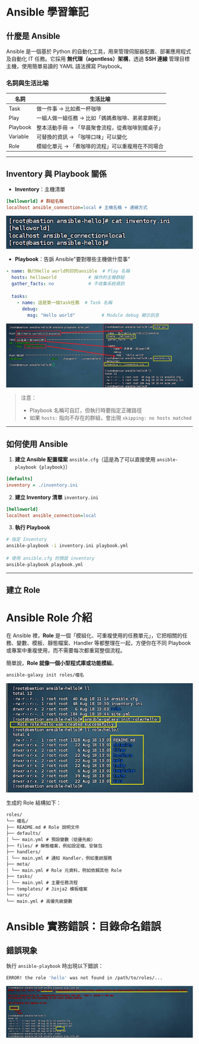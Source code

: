 # Ansible 學習筆記

## 什麼是 Ansible

Ansible 是一個基於 Python 的自動化工具，用來管理伺服器配置、部署應用程式及自動化 IT 任務。它採用 **無代理（agentless）架構**，透過 **SSH 連線** 管理目標主機，使用簡單易讀的 YAML 語法撰寫 Playbook。

### 名詞與生活比喻

| 名詞 | 生活比喻 |
|------|-----------|
| Task | 做一件事 → 比如煮一杯咖啡 |
| Play | 一組人做一組任務 → 比如「媽媽煮咖啡、弟弟拿餅乾」 |
| Playbook | 整本活動手冊 → 「早晨聚會流程，從煮咖啡到擺桌子」 |
| Variable | 可替換的資訊 → 「咖啡口味」可以變化 |
| Role | 模組化單元 → 「煮咖啡的流程」可以重複用在不同場合 |

---

## Inventory 與 Playbook 關係

- **Inventory**：主機清單

```ini
[helloworld] # 群組名稱
localhost ansible_connection=local # 主機名稱 + 連線方式
```

![inventory主機.png](image/ansible/inventory主機.png "inventory主機.png")

- **Playbook**：告訴 Ansible"要對哪些主機做什麼事"

```yaml
- name: 執行Hello world列印的ansible  # Play 名稱
  hosts: helloworld            # 操作的主機群組
  gather_facts: no             # 不收集系統資訊

  tasks:
    - name: 這是第一個task任務  # Task 名稱
      debug:
        msg: "Hello world"          # Module debug 顯示訊息
```
![playbook內容與實際執行.png](image/ansible/playbook內容與實際執行.png "playbook內容與實際執行.png")
> 注意：
> - Playbook 名稱可自訂，但執行時要指定正確路徑
> - 如果 `hosts:` 指向不存在的群組，會出現 `skipping: no hosts matched`

---

## 如何使用 Ansible

1. **建立 Ansible 配置檔案** `ansible.cfg`（這是為了可以直接使用 `ansible-playbook {playbook}`）

```ini
[defaults]
inventory = ./inventory.ini
```

2. **建立 Inventory 清單** `inventory.ini`

```ini
[helloworld]
localhost ansible_connection=local
```

3. **執行 Playbook**

```bash
# 指定 Inventory
ansible-playbook -i inventory.ini playbook.yml

# 使用 ansible.cfg 的預設 inventory
ansible-playbook playbook.yml
```

---

## 建立 Role
# Ansible Role 介紹


在 Ansible 裡，**Role** 是一個「模組化、可重複使用的任務單元」，它把相關的任務、變數、模板、靜態檔案、Handler 等都整理在一起，方便你在不同 Playbook 或專案中重複使用，而不需要每次都重寫整個流程。


簡單說，**Role 就像一個小型程式庫或功能模組**。
```bash
ansible-galaxy init roles/檔名
```
![如何創建galaxy.png](image/ansible/如何創建galaxy.png "如何創建galaxy.png")

生成的 Role 結構如下：

```
roles/
└── 檔名/
├── README.md # Role 說明文件
├── defaults/
│ └── main.yml # 預設變數（低優先級）
├── files/ # 靜態檔案，例如設定檔、安裝包
├── handlers/
│ └── main.yml # 通知 Handler，例如重啟服務
├── meta/
│ └── main.yml # Role 元資料，例如依賴其他 Role
├── tasks/
│ └── main.yml # 主要任務流程
├── templates/ # Jinja2 模板檔案
└── vars/
└── main.yml # 高優先級變數
```
# Ansible 實務錯誤：目錄命名錯誤

## 錯誤現象

執行 `ansible-playbook` 時出現以下錯誤：
```bash
ERROR! the role 'hello' was not found in /path/to/roles/...
```
[![roles目錄命名錯誤](image/ansible/roles目錄.png)](image/ansible/roles目錄.png)

